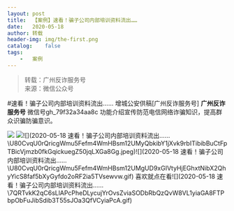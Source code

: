 ```yaml
---
layout:	post
title:	【案例】速看！骗子公司内部培训资料流出……
date:	2020-05-18
author:	转载
header-img:	img/the-first.png
catalog:	false
tags:
	-	案例
---
```


<blockquote><p>转载：广州反诈服务号<br>
来源：微信公众号</p></blockquote>

#速看！骗子公司内部培训资料流出……
增城公安供稿[广州反诈服务号]
**广州反诈服务号**
微信号gh_79f32a34aa8c
功能介绍宣传防范电信网络诈骗知识，提高群众识骗防骗意识。

![]({{site.baseurl}}/postimg/U80CvqU0rQrbfrAZib3IscJFLSrgldRGKKcFktfM6ibOpKsepfqesCtBaBr8lhqrx6UAWI31bfhwpgK9OmYn8owA.gif)
![]({{site.baseurl}}/postimg/U80CvqU0rQricgWmu5Fefm4WmHBsm12UMFTYGdM7zaYVBaJkSSictlJJDrMVrrR0brayyg1OVXicyzia05NTvA8txg.jpeg)![](2020-05-18
速看！骗子公司内部培训资料流出……\\U80CvqU0rQricgWmu5Fefm4WmHBsm12UMyQbkibY1jXvk9rbITibibBuCtFpTBicVjmzb0fkGqickuegZ50jqLXGa8Gg.jpeg)![](2020-05-18
速看！骗子公司内部培训资料流出……\\U80CvqU0rQricgWmu5Fefm4WmHBsm12UMgUD9xGIVtyHjEGhxtNibX2QhyYicS8faf5bXyGyfdo2oRF2ia5TVsewvw.gif)
喜欢就点在看![](2020-05-18
速看！骗子公司内部培训资料流出……\\7QRTvkK2qC6sLlAPcPheDLycujYrOvsZviaSODbRbQzQvW8VL1yiaGA8FTPbpObFuJibSdib3T55sJOa3QfVCyiaPcA.gif)
